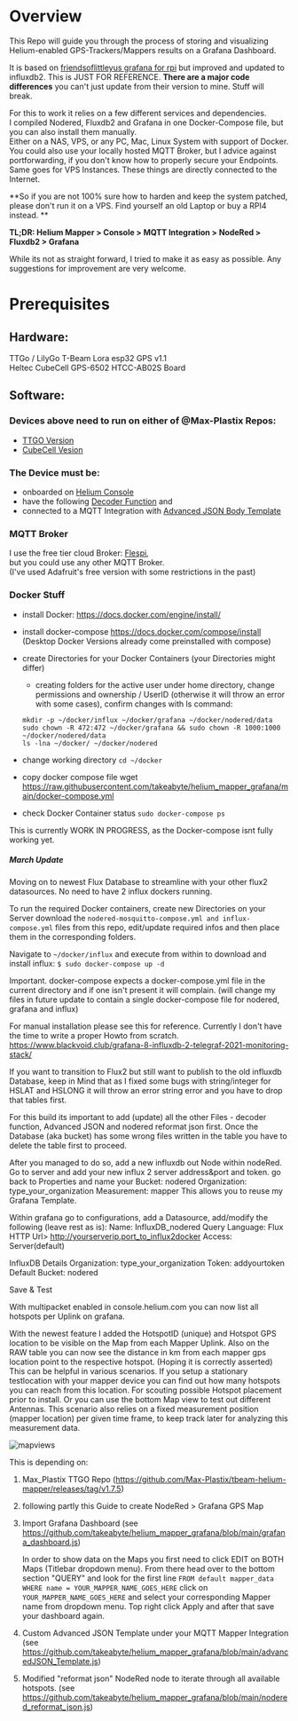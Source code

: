 # Overview 

This Repo will guide you through the process of storing and visualizing Helium-enabled GPS-Trackers/Mappers results on a Grafana Dashboard.

It is based on [friendsoflittleyus grafana for rpi](https://friendsoflittleyus.nl/grafana-helium-gps-tracker-on-raspberry-pi/) but improved and updated to influxdb2. 
This is JUST FOR REFERENCE. **There are a major code differences** you can't just update from their version to mine. 
Stuff will break.

For this to work it relies on a few different services and dependencies. \
I compiled Nodered, Fluxdb2 and Grafana in one Docker-Compose file, but you can also install them manually. \
Either on a NAS, VPS, or any PC, Mac, Linux System with support of Docker. \
You could also use your locally hosted MQTT Broker, but I advice against portforwarding, if you don't know how to properly secure your Endpoints. \
Same goes for VPS Instances. These things are directly connected to the Internet. 

**So if you are not 100% sure how to harden and keep the system patched, please don't run it on a VPS. Find yourself an old Laptop or buy a RPI4 instead. **

**TL;DR: Helium Mapper \> Console \> MQTT Integration \> NodeRed \> Fluxdb2 \> Grafana**

While its not as straight forward, I tried to make it as easy as possible. 
Any suggestions for improvement are very welcome. 

# Prerequisites

## Hardware:
TTGo / LilyGo T-Beam Lora esp32 GPS v1.1  
Heltec CubeCell GPS-6502 HTCC-AB02S Board 

## Software: 
### Devices above need to run on either of @Max-Plastix Repos: 
- [TTGO Version](https://github.com/Max-Plastix/tbeam-helium-mapper/releases/)
- [CubeCell Vesion](https://github.com/Max-Plastix/CubeCell-GPS-Helium-Mapper/releases)

### The Device must be: 
- onboarded on [Helium Console](https://console.helium.com/)
- have the following [Decoder Function](https://github.com/Max-Plastix/tbeam-helium-mapper/blob/main/console-decoders/unified_decoder.js) and 
- connected to a MQTT Integration with [Advanced JSON Body Template](https://github.com/takeabyte/helium_mapper_grafana/blob/main/advancedJSON_Template.js)

### MQTT Broker
I use the free tier cloud Broker: [Flespi](https://flespi.com/mqtt-broker), \
 but you could use any other MQTT Broker. \
(I've used Adafruit's free version with some restrictions in the past)

### Docker Stuff 
- install Docker: https://docs.docker.com/engine/install/
- install docker-compose https://docs.docker.com/compose/install \
(Desktop Docker Versions already come preinstalled with compose)
- create Directories for your Docker Containers (your Directories might differ)
   - creating folders for the active user under home directory, change permissions and ownership / UserID (otherwise it will throw an error with some cases), confirm changes with ls command:


   ```
   mkdir -p ~/docker/influx ~/docker/grafana ~/docker/nodered/data 
   sudo chown -R 472:472 ~/docker/grafana && sudo chown -R 1000:1000 ~/docker/nodered/data 
   ls -lna ~/docker/ ~/docker/nodered 
   ```
 - change working directory ```cd ~/docker```
 - copy docker compose file wget https://raw.githubusercontent.com/takeabyte/helium_mapper_grafana/main/docker-compose.yml
 - check Docker Container status ```sudo docker-compose ps```

This is currently WORK IN PROGRESS, as the Docker-compose isnt fully working yet. 








##### March Update #####
Moving on to newest Flux Database to streamline with your other flux2 datasources. No need to have 2 influx dockers running.

To run the required Docker containers, create new Directories on your Server 
download the `nodered-mosquitto-compose.yml and influx-compose.yml` files from this repo, edit/update required infos and then place them in the corresponding folders. 

Navigate to `~/docker/influx` and execute from within to download and install influx:
`$ sudo docker-compose up -d`

Important. docker-compose expects a docker-compose.yml file in the current directory and if one isn't present it will complain. (will change my files in future update to contain a single docker-compose file for nodered, grafana and influx)

For manual installation please see this for reference. Currently I don't have the time to write a proper Howto from scratch. 
https://www.blackvoid.club/grafana-8-influxdb-2-telegraf-2021-monitoring-stack/ 



If you want to transition to Flux2 but still want to publish to the old influxdb Database, keep in Mind that as I fixed some bugs with string/integer for HSLAT and HSLONG it will throw an error string error and you have to drop that tables first. 


For this build its important to add (update) all the other Files - decoder function, Advanced JSON and nodered reformat json first. 
Once the Database (aka bucket) has some wrong files written in the table you have to delete the table first to proceed.

After you managed to do so, add a new influxdb out Node within nodeRed. 
Go to server and add your new influx 2 server address&port and token. 
go back to Properties and 
name your Bucket: nodered 
Organization: type_your_organization 
Measurement: mapper 
This allows you to reuse my Grafana Template. 


Within grafana go to configurations, 
add a Datasource, add/modify the following (leave rest as is): 
Name: InfluxDB_nodered
Query Language: Flux
HTTP 
Url> http://yourserverip.port_to_influx2docker
Access: Server(default)

InfluxDB Details
Organization: type_your_organization
Token: addyourtoken
Default Bucket: nodered

Save & Test




With multipacket enabled in console.helium.com you can now list all hotspots per Uplink on grafana. 

With the newest feature I added the HotspotID (unique) and Hotspot GPS location to be visible on the Map from each Mapper Uplink.
Also on the RAW table you can now see the distance in km from each mapper gps location point to the respective hotspot. (Hoping it is correctly asserted)
This can be helpful in various scenarios. If you setup a stationary testlocation with your mapper device you can find out how many hotspots you can reach from this location. 
For scouting possible Hotspot placement prior to install. Or you can use the bottom Map view to test out different Antennas. This scenario also relies on a fixed measurement position (mapper location) per given time frame, to keep track later for analyzing this measurement data. 

![mapviews](https://user-images.githubusercontent.com/10709642/154382877-43e1f1f2-2ee9-417c-ac14-1ece6fe10218.png)


This is depending on: 
1) Max_Plastix TTGO Repo 
   (https://github.com/Max-Plastix/tbeam-helium-mapper/releases/tag/v1.7.5)

2) following partly this Guide to create NodeRed > Grafana GPS Map  

3) Import Grafana Dashboard 
   (see https://github.com/takeabyte/helium_mapper_grafana/blob/main/grafana_dashboard.js)
   
   In order to show data on the Maps you first need to click EDIT on BOTH Maps (Titlebar dropdown menu).
   From there head over to the bottom section "QUERY" and look for the first line
   `FROM default mapper_data WHERE name = YOUR_MAPPER_NAME_GOES_HERE`
   click on `YOUR_MAPPER_NAME_GOES_HERE` and select your corresponding Mapper name from dropdown menu. 
   Top right click Apply and after that save your dashboard again. 
   


4) Custom Advanced JSON Template under your MQTT Mapper Integration 
   (see https://github.com/takeabyte/helium_mapper_grafana/blob/main/advancedJSON_Template.js)

5) Modified "reformat json" NodeRed node to iterate through all available hotspots. 
   (see https://github.com/takeabyte/helium_mapper_grafana/blob/main/nodered_reformat_json.js)
